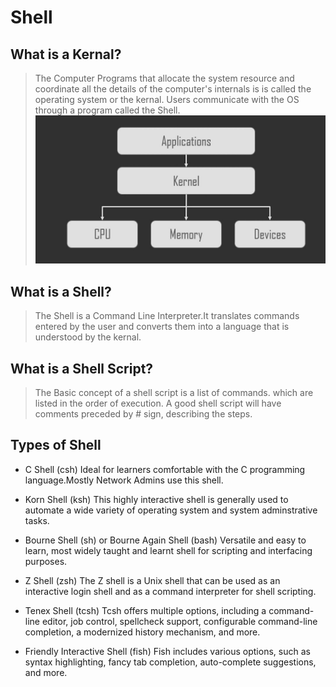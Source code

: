 # Shell
## What is a Kernal?
 > The Computer Programs that allocate the system resource and 
 > coordinate all the details of the computer's internals is
 > is called the operating system or the kernal. Users 
 > communicate with the OS through a program called the Shell.
![Kernal](https://github.com/aniketchavan2211/Journey-start-from-here/blob/master/Images/Kernel.jpg)
## What is a Shell?
 > The Shell is a Command Line Interpreter.It translates 
 > commands entered by the user and converts them into a 
 > language that is understood by the kernal.
 
## What is a Shell Script?
 > The Basic concept of a shell script is a list of commands.
 > which are listed in the order of execution. A good shell
 > script will have comments preceded by # sign, describing the
 > steps.

## Types of Shell
 
   - C Shell (csh)
    Ideal for learners comfortable with the C programming 
    language.Mostly Network Admins use this shell.
 
   - Korn Shell (ksh)
    This highly interactive shell is generally used to automate
    a wide variety of operating system and system adminstrative 
    tasks.

   - Bourne Shell (sh) or Bourne Again Shell (bash)
    Versatile and easy to learn, most widely taught and learnt 
    shell for scripting and interfacing purposes.
 
   - Z Shell (zsh)
    The Z shell is a Unix shell that can be used as an 
    interactive login shell and as a command interpreter for 
    shell scripting.

   - Tenex Shell (tcsh) 
    Tcsh offers multiple options, including a command-line 
    editor, job control, spellcheck support, configurable 
    command-line completion, a modernized history mechanism, 
    and more.

   - Friendly Interactive Shell (fish)
    Fish includes various options, such as syntax highlighting, 
    fancy tab completion, auto-complete suggestions, and more.
